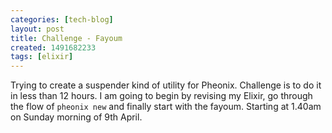 ```yaml
---
categories: [tech-blog]
layout: post
title: Challenge - Fayoum
created: 1491682233
tags: [elixir]
---
```

Trying to create a suspender kind of utility for Pheonix. Challenge is to do it in less than 12 hours. I am going to begin by revising my Elixir, go through the flow of `pheonix new` and finally start with the fayoum. Starting at 1.40am on Sunday morning of 9th April.
